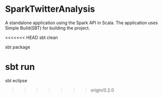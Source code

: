 SparkTwitterAnalysis
====================

A standalone application using the Spark API in Scala. The application uses Simple Build(SBT) for building the project.

<<<<<<< HEAD
sbt clean

sbt package 

sbt run
=======
sbt eclipse
>>>>>>> origin/0.2.0
